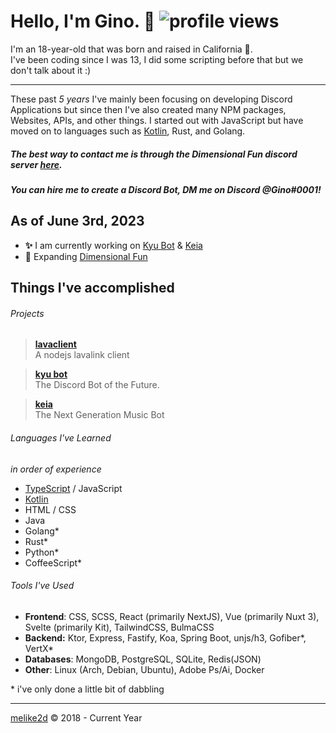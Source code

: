 # Hello, I'm Gino.  👋 ![profile views](https://komarev.com/ghpvc/?username=melike2d)

I'm an 18-year-old that was born and raised in California 🐻.   
I've been coding since I was 13, I did some scripting before that but we don't talk about it :)

---

These past _5 years_ I've mainly been focusing on developing Discord Applications but since then I've also created many NPM packages, Websites, APIs, and other things.
I started out with JavaScript but have moved on to languages such as [Kotlin](https://kotlinlang.org), Rust, and Golang.

##### The best way to contact me is through the Dimensional Fun discord server [**here**](https://discord.gg/8R4d8RydT4).

##### You can hire me to create a Discord Bot, DM me on Discord @Gino#0001!

## As of **June 3rd, 2023**

- **✨** I am currently working on [Kyu Bot](https://kyubot.app) & [Keia](https://keia.one)
- **🔭** Expanding [Dimensional Fun](https://github.com/dimensional-fun) 

## Things I've accomplished

###### Projects

> [**lavaclient**](https://github.com/lavaclient)  
> A nodejs lavalink client 

> [**kyu bot**](https://kyubot.app)  
> The Discord Bot of the Future.

> [**keia**](https://keia.one)  
> The Next Generation Music Bot

<!-- > [**krypton**](https://github.com/krypton-lib)   -->
<!-- > A kotlin multi-platform player library -->

<!-- > [**mixtape**](https://github.com/mixtape-bot) (shutdown)   -->
<!-- > A discord music bot that's in over **3,700** servers. -->

<!-- - [**keiryo**](https://github.com/keiryojs): A distributed nodejs library for interfacing with the Discord API and Gateway. -->

###### Languages I've Learned

*in order of experience*

- [TypeScript](https://www.typescriptlang.org) / JavaScript
- [Kotlin](https://kotlinlang.org/)
- HTML / CSS
- Java
- Golang*
- Rust*
- Python*
- CoffeeScript*

###### Tools I've Used

- **Frontend**: CSS, SCSS, React (primarily NextJS), Vue (primarily Nuxt 3), Svelte (primarily Kit), TailwindCSS, BulmaCSS
- **Backend:** Ktor, Express, Fastify, Koa, Spring Boot, unjs/h3, Gofiber*, VertX*
- **Databases**: MongoDB, PostgreSQL, SQLite, Redis(JSON)
- **Other**: Linux (Arch, Debian, Ubuntu), Adobe Ps/Ai, Docker

\* i've only done a little bit of dabbling

---

<!-- <details>
  <summary>Old Discord Account Warning</summary>
  My previous Discord account (396096412116320258 ) has been compromised... if anything has been sent to you: report the account and DM screenshots to my new main account (Gino#0001)
</details> -->

[melike2d](https://2d.gay) &copy; 2018 - Current Year

